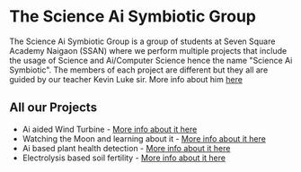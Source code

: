 # The Science Ai Symbiotic Group

The Science Ai Symbiotic Group is a group of students at Seven Square Academy Naigaon (SSAN) where we perform multiple projects that include the usage of Science and Ai/Computer Science hence the name "Science Ai Symbiotic". The members of each project are different but they all are guided by our teacher Kevin Luke sir. More info about him [here](leader.md)

## All our Projects

* Ai aided Wind Turbine - [More info about it here](turbinefarm.md)
* Watching the Moon and learning about it - [More info about it here](moonobservation.md)
* Ai based plant health detection - [More info about it here](planthealth.md)
* Electrolysis based soil fertility  - [More info about it here](soilfertility.md)


